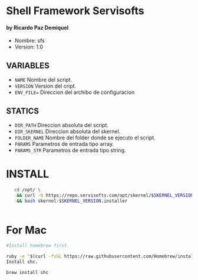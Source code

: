 # Shell Framework Servisofts
#### by Ricardo Paz Demiquel

- Nombre: sfs
- Version: 1.0


## VARIABLES
- `NAME` Nombre del script.
- `VERSION` Version del cript.
- `ENV_FILE=` Direccion del archibo de configuracion 

## STATICS
- `DIR_PATH` Direccion absoluta del script.
- `DIR_SKERNEL` Direccion absoluta del skernel.
- `FOLDER_NAME` Nombre del folder donde se ejecuto el script.
- `PARAMS` Parametros de entrada tipo array.
- `PARAMS_STR` Parametros de entrada tipo string.



# INSTALL

```bash
   cd /opt/ \
    && curl -O https://repo.servisofts.com/opt/skernel/$SKERNEL_VERSION/skernel-$SKERNEL_VERSION.installer \
    && bash skernel-$SKERNEL_VERSION.installer
    
```


# For Mac
```bash
#Install homebrew first.

ruby -e "$(curl -fsSL https://raw.githubusercontent.com/Homebrew/install/master/install)" < /dev/null 2> /dev/null
Install shc.

brew install shc
```
